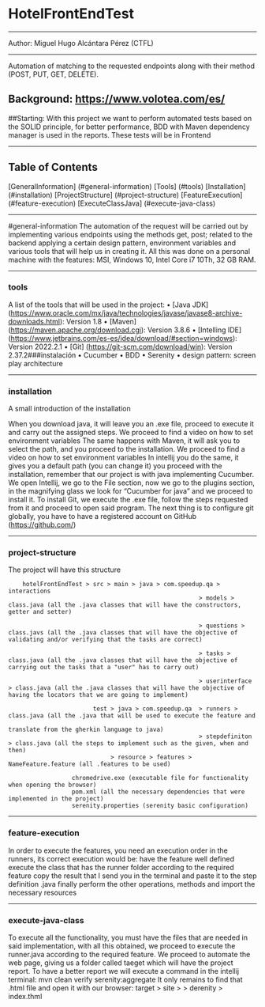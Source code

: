 # HotelFrontEndTest
***
Author: Miguel Hugo Alcántara Pérez (CTFL)
***
Automation of matching to the requested endpoints along with their method (POST, PUT, GET, DELETE).
## Background: https://www.volotea.com/es/

##Starting: With this project we want to perform automated tests based on the SOLID principle, for better performance, BDD with Maven dependency manager is used in the reports. These tests will be in Frontend
***
## Table of Contents

[GeneralInformation] (#general-information)
[Tools] (#tools)
[Installation] (#installation)
[ProjectStructure] (#project-structure)
[FeatureExecution] (#feature-execution)
[ExecuteClassJava] (#execute-java-class)
***
#general-information The automation of the request will be carried out by implementing various endpoints using the methods get, post; related to the backend applying a certain design pattern, environment variables and various tools that will help us in creating it. All this was done on a personal machine with the features: MSI, Windows 10, Intel Core i7 10Th, 32 GB RAM.
***
### tools
A list of the tools that will be used in the project: • [Java JDK] (https://www.oracle.com/mx/java/technologies/javase/javase8-archive-downloads.html): Version 1.8 • [Maven] (https://maven.apache.org/download.cgi): Version 3.8.6 • [Intelling IDE] (https://www.jetbrains.com/es-es/idea/download/#section=windows): Version 2022.2.1 • [Git] (https://git-scm.com/download/win): Version 2.37.2###instalación • Cucumber • BDD • Serenity • design pattern: screen play architecture
***
### installation
A small introduction of the installation

When you download java, it will leave you an .exe file, proceed to execute it and carry out the assigned steps. We proceed to find a video on how to set environment variables
The same happens with Maven, it will ask you to select the path, and you proceed to the installation. We proceed to find a video on how to set environment variables
In intellij you do the same, it gives you a default path (you can change it) you proceed with the installation, remember that our project is with java implementing Cucumber.
We open Intellij, we go to the File section, now we go to the plugins section, in the magnifying glass we look for “Cucumber for java” and we proceed to install it.
To install Git, we execute the .exe file, follow the steps requested from it and proceed to open said program. The next thing is to configure git globally, you have to have a registered account on GitHub (https://github.com/)
***
### project-structure
The project will have this structure

        hotelFrontEndTest > src > main > java > com.speedup.qa > interactions
				                                          > models > class.java (all the .java classes that will have the constructors, getter and setter)

                                                          > questions > class.javs (all the .java classes that will have the objective of validating and/or verifying that the tasks are correct)

                                                          > tasks > class.java (all the .java classes that will have the objective of carrying out the tasks that a "user" has to carry out)

                                                          > userinterface > class.java (all the .java classes that will have the objective of having the locators that we are going to implement)

	                        test > java > com.speedup.qa  > runners > class.java (all the .java that will be used to execute the feature and 
                                                                  translate from the gherkin language to java)
                                                          > stepdefiniton > class.java (all the steps to implement such as the given, when and then)
                                 > resource > features > NameFeature.feature (all .features to be used)
                                                    
                      chromedrive.exe (executable file for functionality when opening the browser)
                      pom.xml (all the necessary dependencies that were implemented in the project)
                      serenity.properties (serenity basic configuration)

***
### feature-execution
In order to execute the features, you need an execution order in the runners, its correct execution would be:
have the feature well defined
execute the class that has the runner folder according to the required feature
copy the result that I send you in the terminal and paste it to the step definition .java
finally perform the other operations, methods and import the necessary resources
***
### execute-java-class
To execute all the functionality, you must have the files that are needed in said implementation, with all this obtained, we proceed to execute the runner.java according to the required feature. We proceed to automate the web page, giving us a folder called taeget which will have the project report. To have a better report we will execute a command in the intellij terminal: mvn clean verify serenity:aggregate It only remains to find that .html file and open it with our browser: target > site > > derenity > index.thml